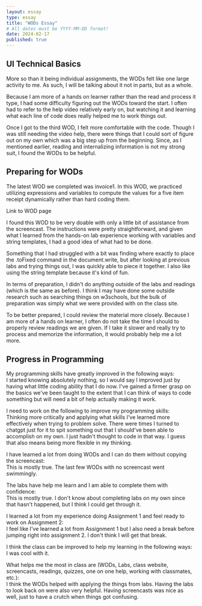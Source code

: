 ```yaml
---
layout: essay
type: essay
title: "WODs Essay"
# All dates must be YYYY-MM-DD format!
date: 2024-02-17
published: true
---
```


## UI Technical Basics

More so than it being individual assignments, the WODs felt like one large activity to me. As such, I will be talking about it not in parts, but as a whole.

Because I am more of a hands on learner rather than the read and process it type, I had some difficulty figuring out the WODs toward the start. I often had to refer to the help video relatively early on, but watching it and learning what each line of code does really helped me to work things out.

Once I got to the third WOD, I felt more comfortable with the code. Though I was still needing the video help, there were things that I could sort of figure out on my own which was a big step up from the beginning. Since, as I mentioned earlier, reading and internalizing information is not my strong suit, I found the WODs to be helpful.

## Preparing for WODs

The latest WOD we completed was invoice1. In this WOD, we practiced utilizing expressions and variables to compute the values for a five item receipt dynamically rather than hard coding them.

Link to WOD page <a href="https://dport96.github.io/ITM352/morea/060.expressions-operators/experience-invoice1.html"></a>

I found this WOD to be very doable with only a little bit of assistance from the screencast. The instructions were pretty straightforward, and given what I learned from the hands-on lab experience working with variables and string templates, I had a good idea of what had to be done.

Something that I had struggled with a bit was finding where exactly to place the .toFixed command in the document.write, but after looking at previous labs and trying things out, I was quickly able to piece it together. I also like using the string template because it's kind of fun.

In terms of preparation, I didn't do anything outside of the labs and readings (which is the same as before). I think I may have done some outside research such as searching things on w3schools, but the bulk of preparation was simply what we were provided with on the class site.

To be better prepared, I could review the material more closely. Because I am more of a hands on learner, I often do not take the time I should to properly review readings we are given. If I take it slower and really try to process and memorize the information, it would probably help me a lot more.

## Progress in Programming

My programming skills have greatly improved in the following ways:<br>
I started knowing absolutely nothing, so I would say I improved just by having what little coding ability that I do now. I've gained a firmer grasp on the basics we've been taught to the extent that I can think of ways to code something but will need a bit of help actually making it work.

I need to work on the following to improve my programming skills:<br>
Thinking more critically and applying what skills I've learned more effectively when trying to problem solve. There were times I turned to chatgpt just for it to spit something out that I should've been able to accomplish on my own. I just hadn't thought to code in that way. I guess that also means being more flexible in my thinking.

I have learned a lot from doing WODs and I can do them without copying the screencast:<br>
This is mostly true. The last few WODs with no screencast went swimmingly.

The labs have help me learn and I am able to complete them with confidence:<br>
This is mostly true. I don't know about completing labs on my own since that hasn't happened, but I think I could get through it.

I learned a lot from my experience doing Assignment 1 and feel ready to work on Assignment 2:<br>
I feel like I've learned a lot from Assignment 1 but I also need a break before jumping right into assignment 2. I don't think I will get that break.

I think the class can be improved to help my learning in the following ways:<br>
I was cool with it.

What helps me the most in class are (WODs, Labs, class website, screencasts, readings, quizzes, one on one help, working with classmates, etc.):<br>
I think the WODs helped with applying the things from labs. Having the labs to look back on were also very helpful. Having screencasts was nice as well, just to have a crutch when things got confusing.
